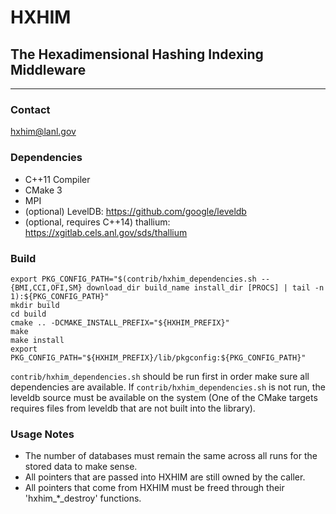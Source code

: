 # HXHIM
## The Hexadimensional Hashing Indexing Middleware
----

### Contact
hxhim@lanl.gov

### Dependencies
* C++11 Compiler
* CMake 3
* MPI
* (optional) LevelDB: https://github.com/google/leveldb
* (optional, requires C++14) thallium: https://xgitlab.cels.anl.gov/sds/thallium

### Build
```
export PKG_CONFIG_PATH="$(contrib/hxhim_dependencies.sh --{BMI,CCI,OFI,SM} download_dir build_name install_dir [PROCS] | tail -n 1):${PKG_CONFIG_PATH}"
mkdir build
cd build
cmake .. -DCMAKE_INSTALL_PREFIX="${HXHIM_PREFIX}"
make
make install
export PKG_CONFIG_PATH="${HXHIM_PREFIX}/lib/pkgconfig:${PKG_CONFIG_PATH}"
```

`contrib/hxhim_dependencies.sh` should be run first in order make sure
all dependencies are available.  If `contrib/hxhim_dependencies.sh` is
not run, the leveldb source must be available on the system (One of
the CMake targets requires files from leveldb that are not built into
the library).

### Usage Notes
* The number of databases must remain the same across all runs for the stored data to make sense.
* All pointers that are passed into HXHIM are still owned by the caller.
* All pointers that come from HXHIM must be freed through their 'hxhim_*_destroy' functions.
